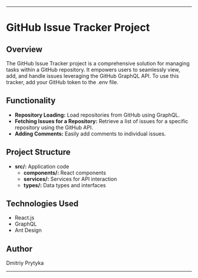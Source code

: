 
---

# GitHub Issue Tracker Project

## Overview

The GitHub Issue Tracker project is a comprehensive solution for managing tasks within a GitHub repository. It empowers users to seamlessly view, add, and handle issues leveraging the GitHub GraphQL API. To use this tracker, add your GitHub token to the .env file.

## Functionality

- **Repository Loading:** Load repositories from GitHub using GraphQL.
- **Fetching Issues for a Repository:** Retrieve a list of issues for a specific repository using the GitHub API.
- **Adding Comments:** Easily add comments to individual issues.

## Project Structure

- **src/:** Application code
  - **components/:** React components
  - **services/:** Services for API interaction
  - **types/:** Data types and interfaces

## Technologies Used

- React.js
- GraphQL
- Ant Design

## Author

Dmitriy Prytyka

---

